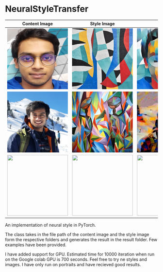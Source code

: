 # NeuralStyleTransfer



Content Image                           |  Style Image                   | Result            
:--------------------------------------:|:------------------------------:|:-------------------------:
<img src=content_images/content_image2.jpg width="200" height="200"/> |  <img src=style_images/style2.jpg width="200" height="200"/> |  <img src=Result/target2.jpeg width="200" height="200"/>
<img src=content_images/content_image5.jpg width="200" height="200"/> |  <img src=style_images/style5.jpg width="200" height="200"/> |  <img src=Result/target4.jpg width="200" height="200"/>
<img src=content_images/content_image1.jpg width="200" height="200"/> |  <img src=style_images/style1.jpg width="200" height="200"/> |  <img src=Result/target1.jpg width="200" height="200"/>

An implementation of neural style in PyTorch.


The class takes in the file path of the content image and the style image form the respective folders and generates the result in the result folder. Few examples have been provided.

I have added support for GPU. Estimated time for 10000 iteration when run on the Google colab GPU is 700 seconds. Feel free to try ne styles and images. I have only run on portraits and have recieved good results.

